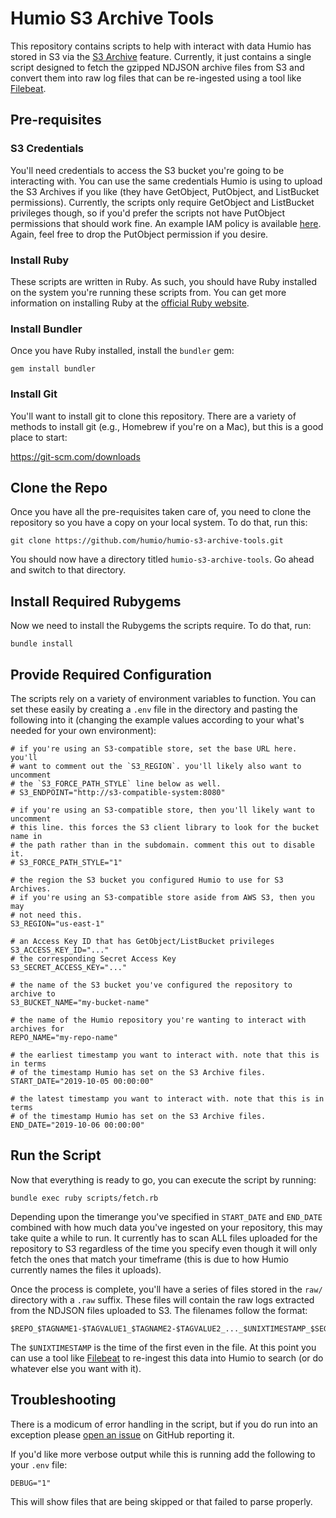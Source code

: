 # Humio S3 Archive Tools

This repository contains scripts to help with interact with data Humio
has stored in S3 via the [S3 Archive](https://docs.humio.com/cluster-management/storage-and-backup/s3-archiving/)
feature. Currently, it just contains a single script designed to fetch
the gzipped NDJSON archive files from S3 and convert them into raw log
files that can be re-ingested using a tool like [Filebeat](https://docs.humio.com/integrations/data-shippers/beats/filebeat/).

## Pre-requisites

### S3 Credentials
You'll need credentials to access the S3 bucket you're going to be
interacting with. You can use the same credentials Humio is using to
upload the S3 Archives if you like (they have GetObject, PutObject, and
ListBucket permissions). Currently, the scripts only require GetObject
and ListBucket privileges though, so if you'd prefer the scripts not
have PutObject permissions that should work fine. An example IAM policy
is available [here](https://docs.humio.com/cluster-management/storage-and-backup/s3-archiving/#iam-user-example-policy).
Again, feel free to drop the PutObject permission if you desire.

### Install Ruby
These scripts are written in Ruby. As such, you should have Ruby installed
on the system you're running these scripts from. You can get more information
on installing Ruby at the [official Ruby website](https://www.ruby-lang.org/en/documentation/installation/).

### Install Bundler
Once you have Ruby installed, install the `bundler` gem:

```
gem install bundler
```

### Install Git
You'll want to install git to clone this repository. There are a variety of
methods to install git (e.g., Homebrew if you're on a Mac), but this is a
good place to start:

https://git-scm.com/downloads

## Clone the Repo
Once you have all the pre-requisites taken care of, you need to clone the
repository so you have a copy on your local system. To do that, run this:

```
git clone https://github.com/humio/humio-s3-archive-tools.git
```

You should now have a directory titled `humio-s3-archive-tools`. Go ahead
and switch to that directory.

## Install Required Rubygems
Now we need to install the Rubygems the scripts require. To do that, run:

```
bundle install
```

## Provide Required Configuration
The scripts rely on a variety of environment variables to function. You
can set these easily by creating a `.env` file in the directory and pasting
the following into it (changing the example values according to your what's
needed for your own environment):

```shell
# if you're using an S3-compatible store, set the base URL here. you'll
# want to comment out the `S3_REGION`. you'll likely also want to uncomment
# the `S3_FORCE_PATH_STYLE` line below as well.
# S3_ENDPOINT="http://s3-compatible-system:8080"

# if you're using an S3-compatible store, then you'll likely want to uncomment
# this line. this forces the S3 client library to look for the bucket name in
# the path rather than in the subdomain. comment this out to disable it.
# S3_FORCE_PATH_STYLE="1"

# the region the S3 bucket you configured Humio to use for S3 Archives.
# if you're using an S3-compatible store aside from AWS S3, then you may
# not need this.
S3_REGION="us-east-1"

# an Access Key ID that has GetObject/ListBucket privileges
S3_ACCESS_KEY_ID="..."
# the corresponding Secret Access Key
S3_SECRET_ACCESS_KEY="..."

# the name of the S3 bucket you've configured the repository to archive to
S3_BUCKET_NAME="my-bucket-name"

# the name of the Humio repository you're wanting to interact with archives for
REPO_NAME="my-repo-name"

# the earliest timestamp you want to interact with. note that this is in terms
# of the timestamp Humio has set on the S3 Archive files.
START_DATE="2019-10-05 00:00:00"

# the latest timestamp you want to interact with. note that this is in terms
# of the timestamp Humio has set on the S3 Archive files.
END_DATE="2019-10-06 00:00:00"
```

## Run the Script
Now that everything is ready to go, you can execute the script by running:

```
bundle exec ruby scripts/fetch.rb
```

Depending upon the timerange you've specified in `START_DATE` and `END_DATE`
combined with how much data you've ingested on your repository, this may
take quite a while to run. It currently has to scan ALL files uploaded for
the repository to S3 regardless of the time you specify even though it will
only fetch the ones that match your timeframe (this is due to how Humio
currently names the files it uploads).

Once the process is complete, you'll have a series of files stored in the
`raw/` directory with a `.raw` suffix. These files will contain the raw
logs extracted from the NDJSON files uploaded to S3. The filenames follow
the format:

```
$REPO_$TAGNAME1-$TAGVALUE1_$TAGNAME2-$TAGVALUE2_..._$UNIXTIMESTAMP_$SEGMENTID.raw
```

The `$UNIXTIMESTAMP` is the time of the first even in the file. At this point
you can use a tool like [Filebeat](https://docs.humio.com/integrations/data-shippers/beats/filebeat/)
to re-ingest this data into Humio to search (or do whatever else you want with it).

## Troubleshooting
There is a modicum of error handling in the script, but if you do run into
an exception please [open an issue](https://github.com/humio/humio-s3-archive-tools/issues)
on GitHub reporting it.

If you'd like more verbose output while this is running add the following
to your `.env` file:

```shell
DEBUG="1"
```

This will show files that are being skipped or that failed to parse properly.